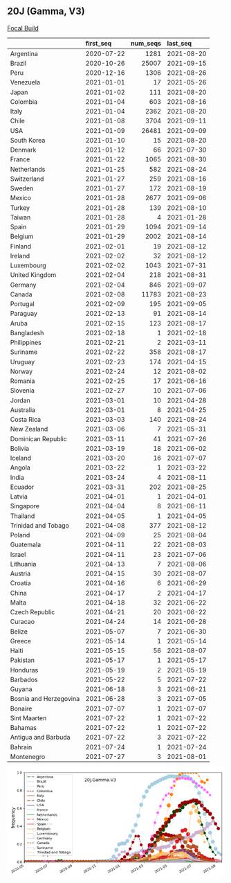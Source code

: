 

## 20J (Gamma, V3)
[Focal Build](https://nextstrain.org/groups/neherlab/ncov/20J.Gamma.V3)

|                        | first_seq   |   num_seqs | last_seq   |
|:-----------------------|:------------|-----------:|:-----------|
| Argentina              | 2020-07-22  |       1281 | 2021-08-20 |
| Brazil                 | 2020-10-26  |      25007 | 2021-09-15 |
| Peru                   | 2020-12-16  |       1306 | 2021-08-26 |
| Venezuela              | 2021-01-01  |         17 | 2021-05-26 |
| Japan                  | 2021-01-02  |        111 | 2021-08-20 |
| Colombia               | 2021-01-04  |        603 | 2021-08-16 |
| Italy                  | 2021-01-04  |       2362 | 2021-08-20 |
| Chile                  | 2021-01-08  |       3704 | 2021-09-11 |
| USA                    | 2021-01-09  |      26481 | 2021-09-09 |
| South Korea            | 2021-01-10  |         15 | 2021-08-20 |
| Denmark                | 2021-01-12  |         66 | 2021-07-30 |
| France                 | 2021-01-22  |       1065 | 2021-08-30 |
| Netherlands            | 2021-01-25  |        582 | 2021-08-24 |
| Switzerland            | 2021-01-27  |        259 | 2021-08-16 |
| Sweden                 | 2021-01-27  |        172 | 2021-08-19 |
| Mexico                 | 2021-01-28  |       2677 | 2021-09-06 |
| Turkey                 | 2021-01-28  |        139 | 2021-08-10 |
| Taiwan                 | 2021-01-28  |          4 | 2021-01-28 |
| Spain                  | 2021-01-29  |       1094 | 2021-09-14 |
| Belgium                | 2021-01-29  |       2002 | 2021-08-14 |
| Finland                | 2021-02-01  |         19 | 2021-08-12 |
| Ireland                | 2021-02-02  |         32 | 2021-08-12 |
| Luxembourg             | 2021-02-02  |       1043 | 2021-07-31 |
| United Kingdom         | 2021-02-04  |        218 | 2021-08-31 |
| Germany                | 2021-02-04  |        846 | 2021-09-07 |
| Canada                 | 2021-02-08  |      11783 | 2021-08-23 |
| Portugal               | 2021-02-09  |        195 | 2021-09-05 |
| Paraguay               | 2021-02-13  |         91 | 2021-08-14 |
| Aruba                  | 2021-02-15  |        123 | 2021-08-17 |
| Bangladesh             | 2021-02-18  |          1 | 2021-02-18 |
| Philippines            | 2021-02-21  |          2 | 2021-03-11 |
| Suriname               | 2021-02-22  |        358 | 2021-08-17 |
| Uruguay                | 2021-02-23  |        174 | 2021-04-15 |
| Norway                 | 2021-02-24  |         12 | 2021-08-02 |
| Romania                | 2021-02-25  |         17 | 2021-06-16 |
| Slovenia               | 2021-02-27  |         10 | 2021-07-06 |
| Jordan                 | 2021-03-01  |         10 | 2021-04-28 |
| Australia              | 2021-03-01  |          8 | 2021-04-25 |
| Costa Rica             | 2021-03-03  |        140 | 2021-08-24 |
| New Zealand            | 2021-03-06  |          7 | 2021-05-31 |
| Dominican Republic     | 2021-03-11  |         41 | 2021-07-26 |
| Bolivia                | 2021-03-19  |         18 | 2021-06-02 |
| Iceland                | 2021-03-20  |         16 | 2021-07-07 |
| Angola                 | 2021-03-22  |          1 | 2021-03-22 |
| India                  | 2021-03-24  |          4 | 2021-08-11 |
| Ecuador                | 2021-03-31  |        202 | 2021-08-25 |
| Latvia                 | 2021-04-01  |          1 | 2021-04-01 |
| Singapore              | 2021-04-04  |          8 | 2021-06-11 |
| Thailand               | 2021-04-05  |          1 | 2021-04-05 |
| Trinidad and Tobago    | 2021-04-08  |        377 | 2021-08-12 |
| Poland                 | 2021-04-09  |         25 | 2021-08-04 |
| Guatemala              | 2021-04-11  |         22 | 2021-08-03 |
| Israel                 | 2021-04-11  |         23 | 2021-07-06 |
| Lithuania              | 2021-04-13  |          7 | 2021-08-06 |
| Austria                | 2021-04-15  |         30 | 2021-08-07 |
| Croatia                | 2021-04-16  |          6 | 2021-06-29 |
| China                  | 2021-04-17  |          2 | 2021-04-17 |
| Malta                  | 2021-04-18  |         32 | 2021-06-22 |
| Czech Republic         | 2021-04-21  |         20 | 2021-06-22 |
| Curacao                | 2021-04-24  |         14 | 2021-06-28 |
| Belize                 | 2021-05-07  |          7 | 2021-06-30 |
| Greece                 | 2021-05-14  |          1 | 2021-05-14 |
| Haiti                  | 2021-05-15  |         56 | 2021-08-07 |
| Pakistan               | 2021-05-17  |          1 | 2021-05-17 |
| Honduras               | 2021-05-19  |          2 | 2021-05-19 |
| Barbados               | 2021-05-22  |          5 | 2021-07-22 |
| Guyana                 | 2021-06-18  |          3 | 2021-06-21 |
| Bosnia and Herzegovina | 2021-06-28  |          3 | 2021-07-05 |
| Bonaire                | 2021-07-07  |          1 | 2021-07-07 |
| Sint Maarten           | 2021-07-22  |          1 | 2021-07-22 |
| Bahamas                | 2021-07-22  |          1 | 2021-07-22 |
| Antigua and Barbuda    | 2021-07-22  |          3 | 2021-07-22 |
| Bahrain                | 2021-07-24  |          1 | 2021-07-24 |
| Montenegro             | 2021-07-27  |          3 | 2021-08-01 |

![Overall trends 20J.Gamma.V3](/overall_trends_figures/overall_trends_20J.Gamma.V3.png)